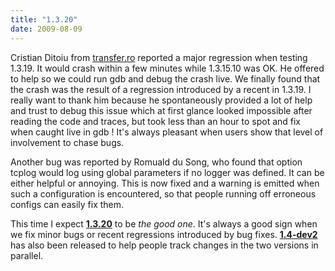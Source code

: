 ```yaml
---
title: "1.3.20"
date: 2009-08-09
---
```


Cristian Ditoiu from [transfer.ro](http://www.transfer.ro/) reported a major regression when testing 1.3.19. It would crash within a few minutes while 1.3.15.10 was OK. He offered to help so we could run gdb and debug the crash live. We finally found that the crash was the result of a regression introduced by a recent in 1.3.19. I really want to thank him because he spontaneously provided a lot of help and trust to debug this issue which at first glance looked impossible after reading the code and traces, but took less than an hour to spot and fix when caught live in gdb ! It's always pleasant when users show that level of involvement to chase bugs.

Another bug was reported by Romuald du Song, who found that option tcplog would log using global parameters if no logger was defined. It can be either helpful or annoying. This is now fixed and a warning is emitted when such a configuration is encountered, so that people running off erroneous configs can easily fix them.

This time I expect **[1.3.20](download/1.3/src/)** to be _the good one_. It's always a good sign when we fix minor bugs or recent regressions introduced by bug fixes. **[1.4-dev2](download/1.4/src/)** has also been released to help people track changes in the two versions in parallel.
